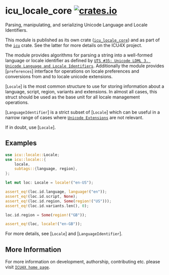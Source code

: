 # icu_locale_core [![crates.io](https://img.shields.io/crates/v/icu_locale_core)](https://crates.io/crates/icu_locale_core)

<!-- cargo-rdme start -->

Parsing, manipulating, and serializing Unicode Language and Locale Identifiers.

This module is published as its own crate ([`icu_locale_core`](https://docs.rs/icu_locale_core/latest/icu_locale_core/))
and as part of the [`icu`](https://docs.rs/icu/latest/icu/) crate. See the latter for more details on the ICU4X project.

The module provides algorithms for parsing a string into a well-formed language or locale identifier
as defined by [`UTS #35: Unicode LDML 3. Unicode Language and Locale Identifiers`]. Additionally
the module provides [`preferences`] interface for operations on locale preferences and conversions
from and to locale unicode extensions.

[`Locale`] is the most common structure to use for storing information about a language,
script, region, variants and extensions. In almost all cases, this struct should be used as the
base unit for all locale management operations.

[`LanguageIdentifier`] is a strict subset of [`Locale`] which can be useful in a narrow range of
cases where [`Unicode Extensions`] are not relevant.

If in doubt, use [`Locale`].

## Examples

```rust
use icu::locale::Locale;
use icu::locale::{
    locale,
    subtags::{language, region},
};

let mut loc: Locale = locale!("en-US");

assert_eq!(loc.id.language, language!("en"));
assert_eq!(loc.id.script, None);
assert_eq!(loc.id.region, Some(region!("US")));
assert_eq!(loc.id.variants.len(), 0);

loc.id.region = Some(region!("GB"));

assert_eq!(loc, locale!("en-GB"));
```

For more details, see [`Locale`] and [`LanguageIdentifier`].

[`UTS #35: Unicode LDML 3. Unicode Language and Locale Identifiers`]: https://unicode.org/reports/tr35/tr35.html#Unicode_Language_and_Locale_Identifiers
[`ICU4X`]: ../icu/index.html
[`Unicode Extensions`]: extensions

<!-- cargo-rdme end -->

## More Information

For more information on development, authorship, contributing etc. please visit [`ICU4X home page`](https://github.com/unicode-org/icu4x).
